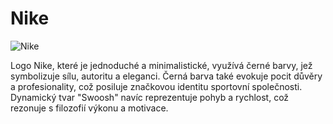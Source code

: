 # Nike

![Nike](https://upload.wikimedia.org/wikipedia/commons/thumb/a/a6/Logo_NIKE.svg/1200px-Logo_NIKE.svg.png)

Logo Nike, které je jednoduché a minimalistické, využívá černé barvy, jež symbolizuje sílu, autoritu a eleganci. Černá barva také evokuje pocit důvěry a profesionality, což posiluje značkovou identitu sportovní společnosti. Dynamický tvar "Swoosh" navíc reprezentuje pohyb a rychlost, což rezonuje s filozofií výkonu a motivace.
